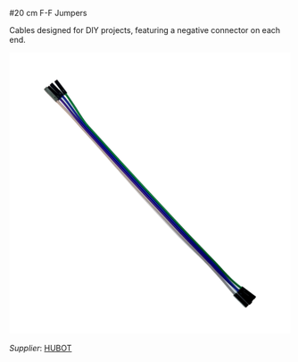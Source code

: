 #20 cm F-F Jumpers

Cables designed for DIY projects, featuring a negative connector on each end.


![](../../images/control-interface/jumpers-vg.jpg)

_Supplier_: [HUBOT](https://hubot.cl/producto/cinta-40-cables-dupont-h-h-20cm-protoboard-sku-442-hh/)
